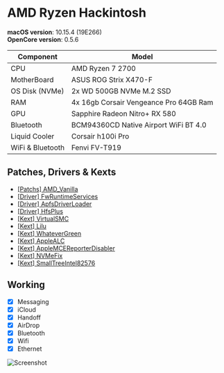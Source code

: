# AMD Ryzen Hackintosh

**macOS version**: 10.15.4 (19E266)  
**OpenCore version**: 0.5.6 

| Component        | Model                                  |
| ---------------- | -------------------------------------- |
| CPU              | AMD Ryzen 7 2700                       |
| MotherBoard      | ASUS ROG Strix X470-F                  |
| OS Disk (NVMe)   | 2x WD 500GB NVMe M.2 SSD               |
| RAM              | 4x 16gb Corsair Vengeance Pro 64GB Ram |
| GPU              | Sapphire Radeon Nitro+ RX 580          |
| Bluetooth        | BCM94360CD Native Airport WiFi BT 4.0  |
| Liquid Cooler    | Corsair h100i Pro                      |
| WiFi & Bluetooth | Fenvi FV-T919                          |

## Patches, Drivers & Kexts

- [[Patchs] AMD_Vanilla](https://github.com/AMD-OSX/AMD_Vanilla)
- [[Driver] FwRuntimeServices](https://github.com/acidanthera/OpenCorePkg)
- [[Driver] ApfsDriverLoader](https://github.com/acidanthera/AppleSupportPkg)
- [[Driver] HfsPlus](https://github.com/acidanthera/OcBinaryData/blob/master/Drivers/HfsPlus.efi)
- [[Kext] VirtualSMC](https://github.com/acidanthera/VirtualSMC)
- [[Kext] Lilu](https://github.com/acidanthera/Lilu)
- [[Kext] WhateverGreen](https://github.com/acidanthera/WhateverGreen)
- [[Kext] AppleALC](https://github.com/acidanthera/AppleALC)
- [[Kext] AppleMCEReporterDisabler](https://github.com/acidanthera/bugtracker/issues/424)
- [[Kext] NVMeFix](https://github.com/acidanthera/NVMeFix)
- [[Kext] SmallTreeIntel82576](https://github.com/Manouchehri/SmallTreeIntel82576/tree/master/SmallTreeIntel82576) 

## Working

- [x] Messaging
- [x] iCloud
- [x] Handoff
- [x] AirDrop
- [x] Bluetooth
- [x] Wifi
- [x] Ethernet

![Screenshot](https://github.com/kdbaustert/ryzen-hackintosh/blob/master/images/IMG_5963.png)
